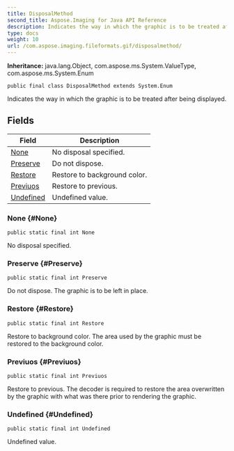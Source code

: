 ```yaml
---
title: DisposalMethod
second_title: Aspose.Imaging for Java API Reference
description: Indicates the way in which the graphic is to be treated after being displayed.
type: docs
weight: 10
url: /com.aspose.imaging.fileformats.gif/disposalmethod/
---
```

**Inheritance:**
java.lang.Object, com.aspose.ms.System.ValueType, com.aspose.ms.System.Enum
```
public final class DisposalMethod extends System.Enum
```

Indicates the way in which the graphic is to be treated after being displayed.
## Fields

| Field | Description |
| --- | --- |
| [None](#None) | No disposal specified. |
| [Preserve](#Preserve) | Do not dispose. |
| [Restore](#Restore) | Restore to background color. |
| [Previuos](#Previuos) | Restore to previous. |
| [Undefined](#Undefined) | Undefined value. |
### None {#None}
```
public static final int None
```


No disposal specified.

### Preserve {#Preserve}
```
public static final int Preserve
```


Do not dispose. The graphic is to be left in place.

### Restore {#Restore}
```
public static final int Restore
```


Restore to background color. The area used by the graphic must be restored to the background color.

### Previuos {#Previuos}
```
public static final int Previuos
```


Restore to previous. The decoder is required to restore the area overwritten by the graphic with what was there prior to rendering the graphic.

### Undefined {#Undefined}
```
public static final int Undefined
```


Undefined value.

